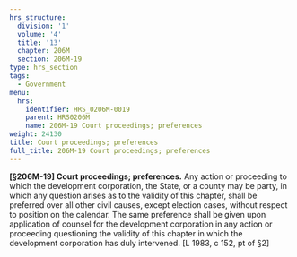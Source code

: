 ```yaml
---
hrs_structure:
  division: '1'
  volume: '4'
  title: '13'
  chapter: 206M
  section: 206M-19
type: hrs_section
tags:
  - Government
menu:
  hrs:
    identifier: HRS_0206M-0019
    parent: HRS0206M
    name: 206M-19 Court proceedings; preferences
weight: 24130
title: Court proceedings; preferences
full_title: 206M-19 Court proceedings; preferences
---
```

**[§206M-19] Court proceedings; preferences.** Any action or proceeding to which the development corporation, the State, or a county may be party, in which any question arises as to the validity of this chapter, shall be preferred over all other civil causes, except election cases, without respect to position on the calendar. The same preference shall be given upon application of counsel for the development corporation in any action or proceeding questioning the validity of this chapter in which the development corporation has duly intervened. [L 1983, c 152, pt of §2]